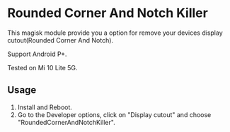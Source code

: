 # Rounded Corner And Notch Killer

This magisk module provide you a option for remove your devices display cutout(Rounded Corner And Notch).

Support Android P+.

Tested on Mi 10 Lite 5G.

## Usage

1. Install and Reboot.
2. Go to the Developer options, click on "Display cutout" and choose "RoundedCornerAndNotchKiller".